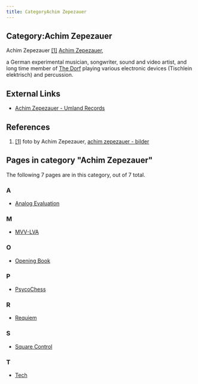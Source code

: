 ```yaml
---
title: CategoryAchim Zepezauer
---
```

## Category:Achim Zepezauer



[](http://kuhzunft.com/bilder.html) Achim Zepezauer <a id="cite-note-1" href="#cite-ref-1">[1]</a>
[Achim Zepezauer](http://kuhzunft.com/),

a German experimental musician, songwriter, sound and video artist, and long time member of [The Dorf](Category:The_Dorf "Category:The Dorf") playing various electronic devices (Tischlein elektrisch) and percussion.

## External Links

- [Achim Zepezauer - Umland Records](https://umlandrecords.de/bands/achim-zepezauer-solo-o-tischlein-elektrisch/)

## References

1. <a id="cite-ref-1" href="#cite-note-1">[1]</a> foto by Achim Zepezauer, [achim zepezauer - bilder](http://kuhzunft.com/bilder.html)

## Pages in category "Achim Zepezauer"

The following 7 pages are in this category, out of 7 total.

### A

- [Analog Evaluation](Analog_Evaluation "Analog Evaluation")

### M

- [MVV-LVA](MVV-LVA "MVV-LVA")

### O

- [Opening Book](Opening_Book "Opening Book")

### P

- [PsycoChess](PsycoChess "PsycoChess")

### R

- [Requiem](Requiem "Requiem")

### S

- [Square Control](Square_Control "Square Control")

### T

- [Tech](Tech "Tech")

